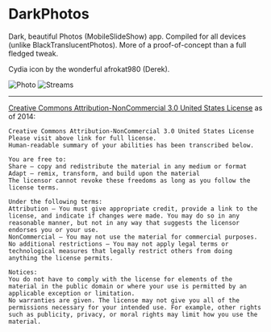 DarkPhotos
=======================

Dark, beautiful Photos (MobileSlideShow) app. Compiled for all devices (unlike BlackTranslucentPhotos). More of a proof-of-concept than a full fledged tweak.

Cydia icon by the wonderful afrokat980 (Derek).

![Photo](https://f.cloud.github.com/assets/951011/2096268/18e8c9ea-8efe-11e3-825a-633a5d6f1644.PNG)
![Streams](https://f.cloud.github.com/assets/951011/2096269/19cd5772-8efe-11e3-9393-e5601b14c6d9.PNG)

---------------------------------------
[Creative Commons Attribution-NonCommercial 3.0 United States License](http://creativecommons.org/licenses/by-nc/3.0/us/) as of 2014:

	Creative Commons Attribution-NonCommercial 3.0 United States License
	Please visit above link for full license.
	Human-readable summary of your abilities has been transcribed below.

	You are free to:
	Share — copy and redistribute the material in any medium or format
	Adapt — remix, transform, and build upon the material
	The licensor cannot revoke these freedoms as long as you follow the license terms.

	Under the following terms:
	Attribution — You must give appropriate credit, provide a link to the license, and indicate if changes were made. You may do so in any reasonable manner, but not in any way that suggests the licensor endorses you or your use.
	NonCommercial — You may not use the material for commercial purposes.
	No additional restrictions — You may not apply legal terms or technological measures that legally restrict others from doing anything the license permits.

	Notices:
	You do not have to comply with the license for elements of the material in the public domain or where your use is permitted by an applicable exception or limitation.
	No warranties are given. The license may not give you all of the permissions necessary for your intended use. For example, other rights such as publicity, privacy, or moral rights may limit how you use the material.
